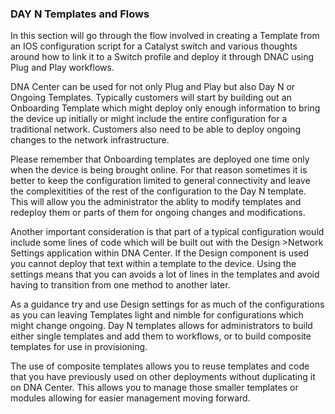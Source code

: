 ### DAY N Templates and Flows

In this section will go through the flow involved in creating a Template from an IOS configuration script for a Catalyst switch and various thoughts around how to link it to a Switch profile and deploy it through DNAC using Plug and Play workflows.

DNA Center can be used for not only Plug and Play but also Day N or Ongoing Templates. Typically customers will start by building out an Onboarding Template which might deploy only enough information to bring the device up initially or might include the entire configuration for a traditional network. Customers also need to be able to deploy ongoing changes to the network infrastructure.

Please remember that Onboarding templates are deployed one time only when the device is being brought online. For that reason sometimes it is better to keep the configuration limited to general connectivity and leave the complexitities of the rest of the configuration to the Day N template. This will allow you the administrator the ablity to modify templates and redeploy them or parts of them for ongoing changes and modifications.

Another important consideration is that part of a typical configuration would include some lines of code which will be built out with the Design >Network Settings application within DNA Center. If the Design component is used you cannot deploy that text within a template to the device. Using the settings means that you can avoids a lot of lines in the templates and avoid having to transition from one method to another later.

As a guidance try and use Design settings for as much of the configurations as you can leaving Templates light and nimble for configurations which might change ongoing. Day N templates allows for administrators to build either single templates and add them to workflows, or to build composite templates for use in provisioning. 

The use of composite templates allows you to reuse templates and code that you have previously used on other deployments without duplicating it on DNA Center. This allows you to manage those smaller templates or modules allowing for easier management moving forward.




